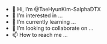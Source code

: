- 👋 Hi, I’m @TaeHyunKim-SalphaDTX
- 👀 I’m interested in ...
- 🌱 I’m currently learning ...
- 💞️ I’m looking to collaborate on ...
- 📫 How to reach me ...

<!---
TaeHyunKim-SalphaDTX/TaeHyunKim-SalphaDTX is a ✨ special ✨ repository because its `README.md` (this file) appears on your GitHub profile.
You can click the Preview link to take a look at your changes.
--->
